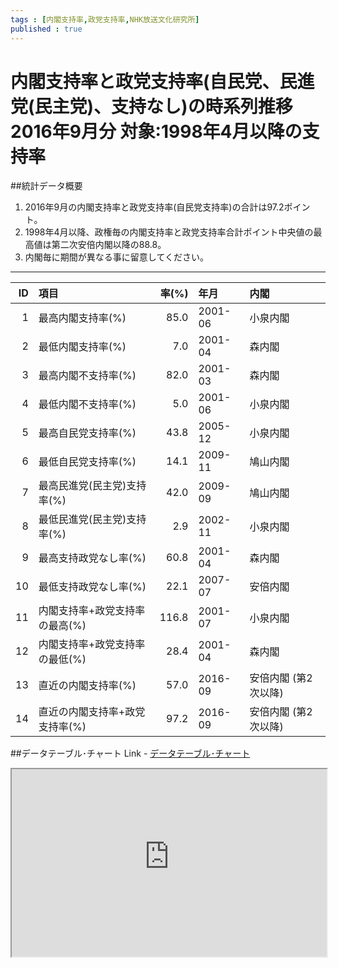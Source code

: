 ```yaml
--- 
tags : [内閣支持率,政党支持率,NHK放送文化研究所] 
published : true
---
```

# 内閣支持率と政党支持率(自民党、民進党(民主党)、支持なし)の時系列推移 2016年9月分 対象:1998年4月以降の支持率
##統計データ概要
1. 2016年9月の内閣支持率と政党支持率(自民党支持率)の合計は97.2ポイント。
1. 1998年4月以降、政権毎の内閣支持率と政党支持率合計ポイント中央値の最高値は第二次安倍内閣以降の88.8。
1. 内閣毎に期間が異なる事に留意してください。

***

| ID|項目                           | 率(%)|年月    |内閣                 |
|--:|:------------------------------|-----:|:-------|:--------------------|
|  1|最高内閣支持率(%)              |  85.0|2001-06 |小泉内閣             |
|  2|最低内閣支持率(%)              |   7.0|2001-04 |森内閣               |
|  3|最高内閣不支持率(%)            |  82.0|2001-03 |森内閣               |
|  4|最低内閣不支持率(%)            |   5.0|2001-06 |小泉内閣             |
|  5|最高自民党支持率(%)            |  43.8|2005-12 |小泉内閣             |
|  6|最低自民党支持率(%)            |  14.1|2009-11 |鳩山内閣             |
|  7|最高民進党(民主党)支持率(%)    |  42.0|2009-09 |鳩山内閣             |
|  8|最低民進党(民主党)支持率(%)    |   2.9|2002-11 |小泉内閣             |
|  9|最高支持政党なし率(%)          |  60.8|2001-04 |森内閣               |
| 10|最低支持政党なし率(%)          |  22.1|2007-07 |安倍内閣             |
| 11|内閣支持率+政党支持率の最高(%) | 116.8|2001-07 |小泉内閣             |
| 12|内閣支持率+政党支持率の最低(%) |  28.4|2001-04 |森内閣               |
| 13|直近の内閣支持率(%)            |  57.0|2016-09 |安倍内閣 (第2次以降) |
| 14|直近の内閣支持率+政党支持率(%) |  97.2|2016-09 |安倍内閣 (第2次以降) |





##データテーブル･チャート
Link - [データテーブル･チャート](http://knowledgevault.saecanet.com/charts/am-consulting.co.jp-2016-09-15-15-08-07.html)

<iframe src="http://knowledgevault.saecanet.com/charts/am-consulting.co.jp-2016-09-15-15-08-07.html" width="100%" height="300px"></iframe>